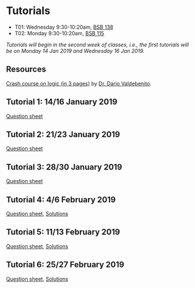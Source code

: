 # Tutorials

- T01: Wednesday 9:30-10:20am, [BSB 138](https://library.mcmaster.ca/spaces/cct)
- T02: Monday 9:30-10:20am, [BSB 115](https://library.mcmaster.ca/spaces/cct)

_Tutorials will begin in the second week of classes, i.e., the first tutorials will be on Monday 14 Jan 2019 and Wednesday 16 Jan 2019._

## Resources

[Crash course on logic (in 3 pages)](./DarioValdebenito_CrashCourseOnLogic.pdf) by [Dr. Dario Valdebenito](https://ms.mcmaster.ca/~valdebed/).

## Tutorial 1: 14/16 January 2019

[Question sheet](./3at01_2019.pdf)

## Tutorial 2: 21/23 January 2019

[Question sheet](./3at02_2019.pdf)

## Tutorial 3: 28/30 January 2019

[Question sheet](./3at03_2019.pdf)

## Tutorial 4: 4/6 February 2019

[Question sheet](./3at04_2019.pdf), 
[Solutions](./3at04s_2019.pdf)

## Tutorial 5: 11/13 February 2019

[Question sheet](./3at05_2019.pdf), 
[Solutions](./3at05s_2019.pdf)

## Tutorial 6: 25/27 February 2019

[Question sheet](./3at06_2019.pdf), 
[Solutions](./3at06s_2019.pdf)

